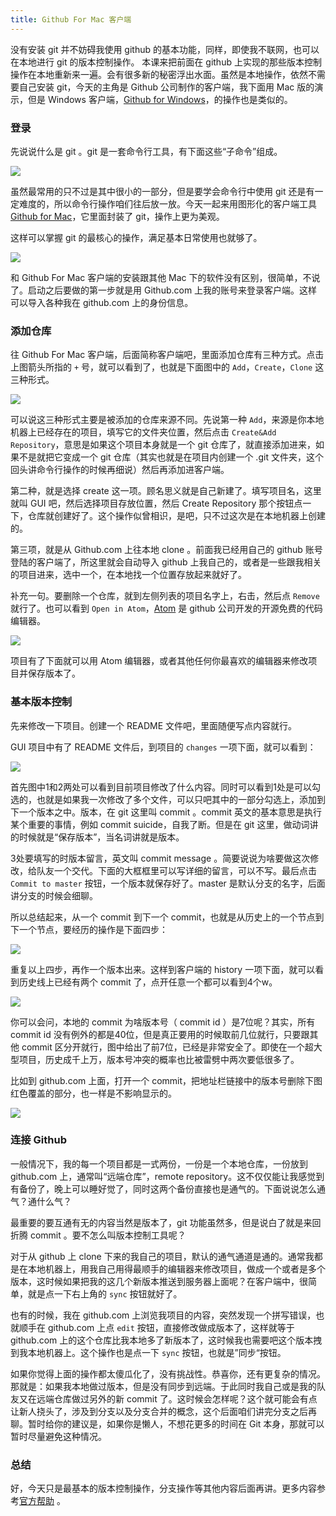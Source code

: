 ```yaml
---
title: Github For Mac 客户端
---
```


没有安装 git 并不妨碍我使用 github 的基本功能，同样，即使我不联网，也可以在本地进行 git 的版本控制操作。
本课来把前面在 github 上实现的那些版本控制操作在本地重新来一遍。会有很多新的秘密浮出水面。虽然是本地操作，依然不需要自己安装 git，今天的主角是 Github 公司制作的客户端，我下面用 Mac 版的演示，但是 Windows 客户端，[Github for Windows](https://windows.github.com/)，的操作也是类似的。

### 登录

先说说什么是 git 。git 是一套命令行工具，有下面这些“子命令”组成。

![](images/github_for_mac/git_commands.png)

虽然最常用的只不过是其中很小的一部分，但是要学会命令行中使用 git 还是有一定难度的，所以命令行操作咱们往后放一放。今天一起来用图形化的客户端工具 [Github for Mac](https://mac.github.com/index.html)，它里面封装了 git，操作上更为美观。

这样可以掌握 git 的最核心的操作，满足基本日常使用也就够了。

![](images/github_for_mac/githubformac.jpg)

和 Github For Mac 客户端的安装跟其他 Mac 下的软件没有区别，很简单，不说了。启动之后要做的第一步就是用 Github.com 上我的账号来登录客户端。这样可以导入各种我在 github.com 上的身份信息。

### 添加仓库

往 Github For Mac 客户端，后面简称客户端吧，里面添加仓库有三种方式。点击上图箭头所指的 `+` 号，就可以看到了，也就是下面图中的 `Add`，`Create`，`Clone` 这三种形式。

![](images/github_for_mac/mac_create.png)


可以说这三种形式主要是被添加的仓库来源不同。先说第一种 `Add`，来源是你本地机器上已经存在的项目，填写它的文件夹位置，然后点击 `Create&Add Repository`，意思是如果这个项目本身就是一个 git 仓库了，就直接添加进来，如果不是就把它变成一个 git 仓库（其实也就是在项目内创建一个 .git 文件夹，这个回头讲命令行操作的时候再细说）然后再添加进客户端。


第二种，就是选择 create 这一项。顾名思义就是自己新建了。填写项目名，这里就叫 GUI 吧，然后选择项目存放位置，然后 Create Repository 那个按钮点一下，仓库就创建好了。这个操作似曾相识，是吧，只不过这次是在本地机器上创建的。

第三项，就是从 Github.com 上往本地 clone 。前面我已经用自己的 github 账号登陆的客户端了，所这里就会自动导入 github 上我自己的，或者是一些跟我相关的项目进来，选中一个，在本地找一个位置存放起来就好了。


补充一句。要删除一个仓库，就到左侧列表的项目名字上，右击，然后点 `Remove` 就行了。也可以看到 `Open in Atom`，[Atom](https://atom.io/) 是 github 公司开发的开源免费的代码编辑器。

![](images/github_for_mac/remove_repo.png)

项目有了下面就可以用 Atom 编辑器，或者其他任何你最喜欢的编辑器来修改项目并保存版本了。

### 基本版本控制

先来修改一下项目。创建一个 README 文件吧，里面随便写点内容就行。

GUI 项目中有了 README 文件后，到项目的 `changes` 一项下面，就可以看到：

![](images/github_for_mac/mac_change.png)

首先图中1和2两处可以看到目前项目修改了什么内容。同时可以看到1处是可以勾选的，也就是如果我一次修改了多个文件，可以只吧其中的一部分勾选上，添加到下一个版本之中。版本，在 git 这里叫 commit 。commit 英文的基本意思是执行某个重要的事情，例如 commit suicide，自我了断。但是在 git 这里，做动词讲的时候就是“保存版本”，当名词讲就是版本。

3处要填写的时版本留言，英文叫 commit message 。简要说说为啥要做这次修改，给队友一个交代。下面的大框框里可以写详细的留言，可以不写。最后点击 `Commit to master` 按钮，一个版本就保存好了。master 是默认分支的名字，后面讲分支的时候会细聊。

所以总结起来，从一个 commit 到下一个 commit，也就是从历史上的一个节点到下一个节点，要经历的操作是下面四步：

![](images/github_for_mac/c2c.png)

重复以上四步，再作一个版本出来。这样到客户端的 history 一项下面，就可以看到历史线上已经有两个 commit 了，点开任意一个都可以看到4个w。


![](images/github_for_mac/local_4w.png)


你可以会问，本地的 commit 为啥版本号（ commit id ）是7位呢？其实，所有 commit id 没有例外的都是40位，但是真正要用的时候取前几位就行，只要跟其他 commit 区分开就行，图中给出了前7位，已经是非常安全了。即使在一个超大型项目，历史成千上万，版本号冲突的概率也比被雷劈中两次要低很多了。

比如到 github.com 上面，打开一个 commit，把地址栏链接中的版本号删除下图红色覆盖的部分，也一样是不影响显示的。


![](images/github_for_mac/short_id.png)


### 连接 Github

一般情况下，我的每一个项目都是一式两份，一份是一个本地仓库，一份放到 github.com 上，通常叫“远端仓库”，remote repository。这不仅仅能让我感觉到有备份了，晚上可以睡好觉了，同时这两个备份直接也是通气的。下面说说怎么通气？通什么气？

最重要的要互通有无的内容当然是版本了，git 功能虽然多，但是说白了就是来回折腾 commit 。要不怎么叫版本控制工具呢？

对于从 github 上 clone 下来的我自己的项目，默认的通气通道是通的。通常我都是在本地机器上，用我自己用得最顺手的编辑器来修改项目，做成一个或者是多个版本，这时候如果把我的这几个新版本推送到服务器上面呢？在客户端中，很简单，就是点一下右上角的 `sync` 按钮就好了。

也有的时候，我在 github.com 上浏览我项目的内容，突然发现一个拼写错误，也就顺手在 github.com 上点 `edit` 按钮，直接修改做成版本了，这样就等于 github.com 上的这个仓库比我本地多了新版本了，这时候我也需要吧这个版本拽到我本地机器上。这个操作也是点一下 `sync` 按钮，也就是”同步“按钮。

如果你觉得上面的操作都太傻瓜化了，没有挑战性。恭喜你，还有更复杂的情况。那就是：如果我本地做过版本，但是没有同步到远端。于此同时我自己或是我的队友又在远端仓库做过另外的新 commit 了。这时候会怎样呢？这个就可能会有点让新人挠头了，涉及到分支以及分支合并的概念，这个后面咱们讲完分支之后再聊。暂时给你的建议是，如果你是懒人，不想花更多的时间在 Git 本身，那就可以暂时尽量避免这种情况。


<!-- 刚刚测试了一个，没有 conflicts 的话，就是 git pull rebase 如果有冲突，就会生成一个 merge commit 了，这样之后 git pull 应该就 push 不上去了，sync 按钮此时执行的应该是 git push force 

一旦本地和远端有冲突，那一点同步。客户端会报”有 conflicts"，这时候到 changes 标签下，直接就有一个 open in external editor 按钮，一点 sublime 就开了，非常方便。

手动解决冲突之后，sublime 中保存。

-->

### 总结

好，今天只是最基本的版本控制操作，分支操作等其他内容后面再讲。更多内容参考[官方帮助](https://mac.github.com/help.html) 。

